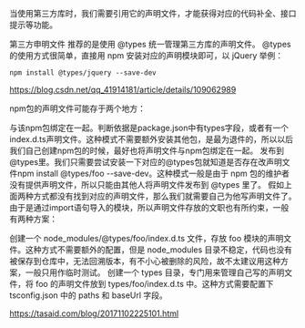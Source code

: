当使用第三方库时，我们需要引用它的声明文件，才能获得对应的代码补全、接口提示等功能。

第三方申明文件
推荐的是使用 @types 统一管理第三方库的声明文件。
@types 的使用方式很简单，直接用 npm 安装对应的声明模块即可，以 jQuery 举例：

    npm install @types/jquery --save-dev

https://blog.csdn.net/qq_41914181/article/details/109062989

npm包的声明文件可能存于两个地方：

与该npm包绑定在一起。判断依据是package.json中有types字段，或者有一个index.d.ts声明文件。这种模式不需要额外安装其他包，是最为退件的，所以以后我们自己创建npm包的时候，最好也将声明文件与npm包绑定在一起。
发布到@types里。我们只需要尝试安装一下对应的@types包就知道是否存在改声明文件npm install @types/foo --save-dev。这种模式一般是由于 npm 包的维护者没有提供声明文件，所以只能由其他人将声明文件发布到 @types 里了。
假如上面两种方式都没有找到对应的声明文件，那么我们就需要自己为他写声明文件了。由于是通过import语句导入的模块，所以声明文件存放的文职也有所约束，一般有两种方案：

创建一个 node_modules/@types/foo/index.d.ts 文件，存放 foo 模块的声明文件。这种方式不需要额外的配置，但是 node_modules 目录不稳定，代码也没有被保存到仓库中，无法回溯版本，有不小心被删除的风险，故不太建议用这种方案，一般只用作临时测试。
创建一个 types 目录，专门用来管理自己写的声明文件，将 foo 的声明文件放到 types/foo/index.d.ts 中。这种方式需要配置下 tsconfig.json 中的 paths 和 baseUrl 字段。

https://tasaid.com/blog/20171102225101.html
